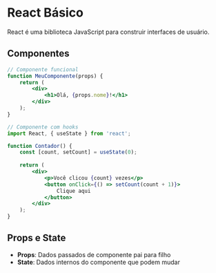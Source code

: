 
# React Básico

React é uma biblioteca JavaScript para construir interfaces de usuário.

## Componentes

```jsx
// Componente funcional
function MeuComponente(props) {
    return (
        <div>
            <h1>Olá, {props.nome}!</h1>
        </div>
    );
}

// Componente com hooks
import React, { useState } from 'react';

function Contador() {
    const [count, setCount] = useState(0);
    
    return (
        <div>
            <p>Você clicou {count} vezes</p>
            <button onClick={() => setCount(count + 1)}>
                Clique aqui
            </button>
        </div>
    );
}
```

## Props e State

- **Props**: Dados passados de componente pai para filho
- **State**: Dados internos do componente que podem mudar

